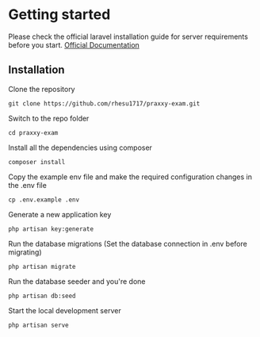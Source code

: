 # Getting started
Please check the official laravel installation guide for server requirements before you start. [Official Documentation](https://laravel.com/docs/11.x/installation#meet-laravel)

## Installation

Clone the repository
```
git clone https://github.com/rhesu1717/praxxy-exam.git
```
Switch to the repo folder
```
cd praxxy-exam
```
Install all the dependencies using composer
```
composer install
```
Copy the example env file and make the required configuration changes in the .env file
```
cp .env.example .env
```
Generate a new application key
```
php artisan key:generate
```
Run the database migrations (Set the database connection in .env before migrating)
```
php artisan migrate
```
Run the database seeder and you're done
```
php artisan db:seed
```
Start the local development server
```
php artisan serve
```

